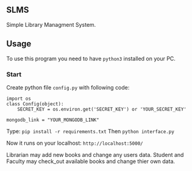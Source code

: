 ## SLMS
Simple Library Managment System. 

## Usage
To use this program you need to have ```python3``` installed on your PC.
### Start
Create python file ```config.py``` with following code:
```
import os
class Config(object):
    SECRET_KEY = os.environ.get('SECRET_KEY') or 'YOUR_SECRET_KEY'

mongodb_link = "YOUR_MONGODB_LINK"
```

Type: ```pip install -r requirements.txt```
Then ```python interface.py```


Now it runs on your localhost: ```http://localhost:5000/```

Librarian may add new books and change any users data. Student and Faculty may check_out available books and change thier own data.
